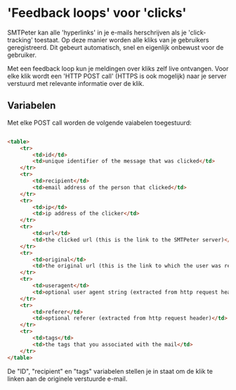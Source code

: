 # 'Feedback loops' voor 'clicks'

SMTPeter kan alle 'hyperlinks' in je e-mails herschrijven als je 'click-tracking'
toestaat. Op deze manier worden alle kliks van je gebruikers geregistreerd. Dit 
gebeurt automatisch, snel en eigenlijk onbewust voor de gebruiker. 

Met een feedback loop kun je meldingen over kliks zelf live ontvangen. Voor elke 
klik wordt een 'HTTP POST call' (HTTPS is ook mogelijk) naar je server verstuurd
met relevante informatie over de klik.

## Variabelen

Met elke POST call worden de volgende vaiabelen toegestuurd:

```html 

<table>
    <tr>
        <td>id</td>
        <td>unique identifier of the message that was clicked</td>
    </tr>
    <tr>
        <td>recipient</td>
        <td>email address of the person that clicked</td>
    </tr>
    <tr>
        <td>ip</td>
        <td>ip address of the clicker</td>
    </tr>
    <tr>
        <td>url</td>
        <td>the clicked url (this is the link to the SMTPeter server)</td>
    </tr>
    <tr>
        <td>original</td>
        <td>the original url (this is the link to which the user was redirected)</td>
    </tr>
    <tr>
        <td>useragent</td>
        <td>optional user agent string (extracted from http request header)</td>
    </tr>
    <tr>
        <td>referer</td>
        <td>optional referer (extracted from http request header)</td>
    </tr>
    <tr>
        <td>tags</td>
        <td>the tags that you associated with the mail</td>
    </tr>
</table>

```

De "ID", "recipient" en "tags" variabelen stellen je in staat om de klik te linken aan de 
originele verstuurde e-mail.